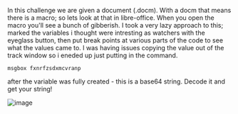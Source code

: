 In this challenge we are given a document (.docm). With a docm that means there is a macro; so lets look at that in libre-office. When you open the macro you'll see a bunch of gibberish. I took a very lazy approach to this; marked the variables i thought were intresting as watchers with the eyeglass button, then put break points at various parts of the code to see what the values came to. I was having issues copying the value out of the track window so i eneded up just putting in the command.

```
msgbox fxnrfzsdxmcvranp
```

after the variable was fully created - this is a base64 string. Decode it and get your string!

![image](https://user-images.githubusercontent.com/6153549/198609261-a90d5b2c-29a1-4af5-ac80-32a9fed987b9.png)
